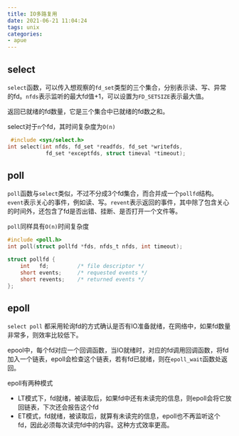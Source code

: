 ```yaml
---
title: IO多路复用
date: 2021-06-21 11:04:24
tags: unix
categories:
- apue
---
```

## select
`select`函数，可以传入想观察的`fd_set`类型的三个集合，分别表示读、写、异常的fd。`nfds`表示监听的最大fd值+1，可以设置为`FD_SETSIZE`表示最大值。

返回已就绪的fd数量，它是三个集合中已就绪的fd数之和。

select对于`n`个fd，其时间复杂度为`O(n)`
```c
 #include <sys/select.h>
int select(int nfds, fd_set *readfds, fd_set *writefds,
            fd_set *exceptfds, struct timeval *timeout);
```

## poll
`poll`函数与`select`类似，不过不分成3个fd集合，而合并成一个`pollfd`结构。`event`表示关心的事件，例如读、写。`revent`表示返回的事件，其中除了包含关心的时间外，还包含了fd是否出错、挂断、是否打开一个文件等。

`poll`同样具有`O(n)`时间复杂度
```c
#include <poll.h>
int poll(struct pollfd *fds, nfds_t nfds, int timeout);

struct pollfd {
    int   fd;         /* file descriptor */
    short events;     /* requested events */
    short revents;    /* returned events */
};
```

## epoll
`select poll` 都采用轮询fd的方式确认是否有IO准备就绪，在网络中，如果fd数量非常多，则效率比较低下。

epool中，每个fd对应一个回调函数，当IO就绪时，对应的fd调用回调函数，将fd加入一个链表，epoll会检查这个链表，若有fd已就绪，则在`epoll_wait`函数处返回。

epoll有两种模式
- LT模式下，fd就绪，被读取后，如果fd中还有未读完的信息，则epoll会将它放回链表，下次还会报告这个fd
- ET模式，fd就绪，被读取后，就算有未读完的信息，epoll也不再监听这个fd，因此必须每次读完fd中的内容。这种方式效率更高。